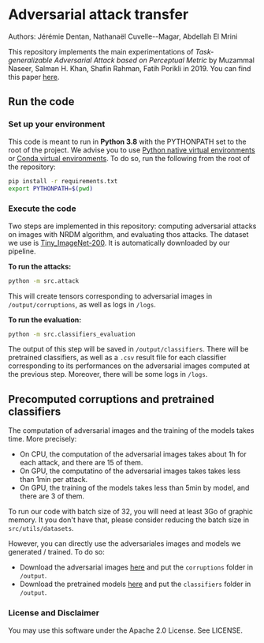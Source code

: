 # Adversarial attack transfer

Authors: Jérémie Dentan, Nathanaël Cuvelle--Magar, Abdellah El Mrini

This repository implements the main experimentations of *Task-generalizable Adversarial Attack based on Perceptual Metric* by Muzammal Naseer, Salman H. Khan, Shafin Rahman, Fatih Porikli in 2019. You can find this paper [here](https://arxiv.org/abs/1811.09020).

## Run the code

### Set up your environment

This code is meant to run in **Python 3.8** with the PYTHONPATH set to the root of the project. We advise you to use [Python native virtual environments](https://docs.python.org/3/library/venv.html) or [Conda virtual environments](https://conda.io/projects/conda/en/latest/user-guide/tasks/manage-environments.html). To do so, run the following from the root of the repository:

```bash
pip install -r requirements.txt
export PYTHONPATH=$(pwd)
```

### Execute the code

Two steps are implemented in this repository: computing adversarial attacks on images with NRDM algorithm, and evaluating thos attacks. The dataset we use is [Tiny_ImageNet-200](https://paperswithcode.com/dataset/tiny-imagenet). It is automatically downloaded by our pipeline.

**To run the attacks:**

```bash
python -m src.attack
```

This will create tensors corresponding to adversarial images in `/output/corruptions`, as well as logs in `/logs`.

**To run the evaluation:**

```bash
python -m src.classifiers_evaluation
```

The output of this step will be saved in `/output/classifiers`. There will be pretrained classifiers, as well as a `.csv` result file for each classifier corresponding to its performances on the adversarial images computed at the previous step. Moreover, there will be some logs in `/logs`.

## Precomputed corruptions and pretrained classifiers

The computation of adversarial images and the training of the models takes time. More precisely:

* On CPU, the computation of the adversarial images takes about 1h for each attack, and there are 15 of them.
* On GPU, the computatino of the adversarial images takes takes less than 1min per attack.
* On GPU, the training of the models takes less than 5min by model, and there are 3 of them.

To run our code with batch size of 32, you will need at least 3Go of graphic memory. It you don't have that, please consider reducing the batch size in `src/utils/datasets`.

However, you can directly use the adversariales images and models we generated / trained. To do so:

* Download the adversarial images [here](https://www.icloud.com/iclouddrive/0d6AmPWWqsORnrb5iqlD7VGNQ#corruptions) and put the `corruptions` folder in `/output`.
* Download the pretrained models [here](https://www.icloud.com/iclouddrive/0d0I13FmCcx7oL9mOwQcf2B-w#classifiers) and put the `classifiers` folder in `/output`.

### License and Disclaimer

You may use this software under the Apache 2.0 License. See LICENSE.
